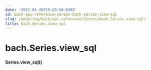 ```yaml
---
date: '2022-04-28T19:24:58.840Z'
id: bach-api-reference-series-bach-series-view-sql
slug: /modeling/bach/api-reference/Series/bach.Series.view-sql/
title: bach.Series.view_sql
---
```


# bach.Series.view_sql


#### Series.view_sql()
<!-- !! processed by numpydoc !! -->

